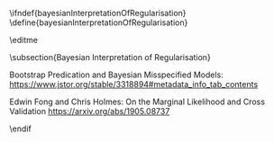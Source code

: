 \ifndef{bayesianInterpretationOfRegularisation}
\define{bayesianInterpretationOfRegularisation}

\editme

\subsection{Bayesian Interpretation of Regularisation}

Bootstrap Predication and Bayesian Misspecified Models: <https://www.jstor.org/stable/3318894#metadata_info_tab_contents>

Edwin Fong and Chris Holmes: On the Marginal Likelihood and Cross Validation <https://arxiv.org/abs/1905.08737>


\endif
